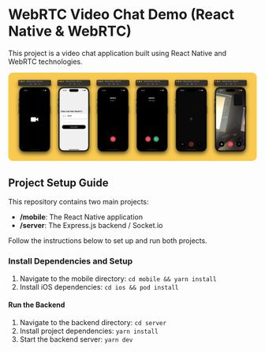 # WebRTC Video Chat Demo (React Native & WebRTC)

This project is a video chat application built using React Native and WebRTC technologies.

![Cover Image](https://github.com/ysancak/rn-webrtc-video-chat/blob/main/mobile/src/assets/images/cover.png)

## Project Setup Guide

This repository contains two main projects:

- **/mobile**: The React Native application
- **/server**: The Express.js backend / Socket.io

Follow the instructions below to set up and run both projects.

### Install Dependencies and Setup

1. Navigate to the mobile directory:
   `cd mobile && yarn install`
2. Install iOS dependencies:
   `cd ios && pod install`

#### Run the Backend

1. Navigate to the backend directory:
   `cd server`
2. Install project dependencies:
   `yarn install`
3. Start the backend server:
   `yarn dev`
